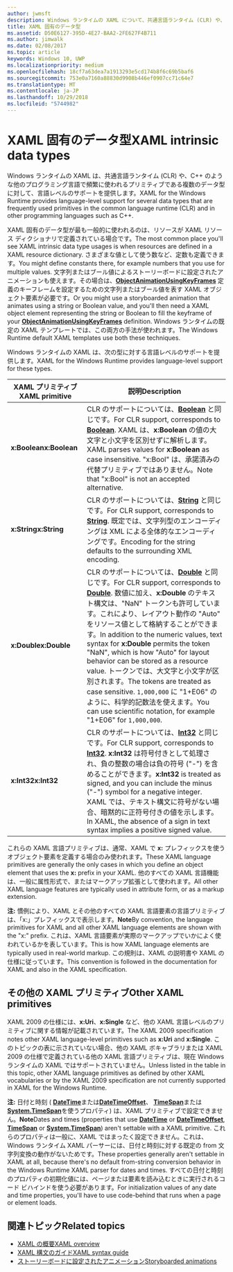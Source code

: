 ```yaml
---
author: jwmsft
description: Windows ランタイムの XAML について、共通言語ランタイム (CLR) や、C++ のような他のプログラミング言語での特定のデータ型に対する言語レベルのサポートの一覧を示します。
title: XAML 固有のデータ型
ms.assetid: D50E6127-395D-4E27-BAA2-2FE627F4B711
ms.author: jimwalk
ms.date: 02/08/2017
ms.topic: article
keywords: Windows 10, UWP
ms.localizationpriority: medium
ms.openlocfilehash: 18cf7a63dea7a1913293e5cd174b8f6c69b5baf6
ms.sourcegitcommit: 753e0a7160a88830d9908b446ef0907cc71c64e7
ms.translationtype: MT
ms.contentlocale: ja-JP
ms.lasthandoff: 10/29/2018
ms.locfileid: "5744982"
---
```

# <a name="xaml-intrinsic-data-types"></a><span data-ttu-id="2af2f-104">XAML 固有のデータ型</span><span class="sxs-lookup"><span data-stu-id="2af2f-104">XAML intrinsic data types</span></span>


<span data-ttu-id="2af2f-105">Windows ランタイムの XAML は、共通言語ランタイム (CLR) や、C++ のような他のプログラミング言語で頻繁に使われるプリミティブである複数のデータ型に対して、言語レベルのサポートを提供します。</span><span class="sxs-lookup"><span data-stu-id="2af2f-105">XAML for the Windows Runtime provides language-level support for several data types that are frequently used primitives in the common language runtime (CLR) and in other programming languages such as C++.</span></span>

<span data-ttu-id="2af2f-106">XAML 固有のデータ型が最も一般的に使われるのは、リソースが XAML リソース ディクショナリで定義されている場合です。</span><span class="sxs-lookup"><span data-stu-id="2af2f-106">The most common place you'll see XAML intrinsic data type usages is when resources are defined in a XAML resource dictionary.</span></span> <span data-ttu-id="2af2f-107">さまざまな値として使う数など、定数も定義できます。</span><span class="sxs-lookup"><span data-stu-id="2af2f-107">You might define constants there, for example numbers that you use for multiple values.</span></span> <span data-ttu-id="2af2f-108">文字列またはブール値によるストーリーボードに設定されたアニメーションも使えます。その場合は、[**ObjectAnimationUsingKeyFrames**](https://msdn.microsoft.com/library/windows/apps/br210320) 定義のキーフレームを設定するための文字列またはブール値を表す XAML オブジェクト要素が必要です。</span><span class="sxs-lookup"><span data-stu-id="2af2f-108">Or you might use a storyboarded animation that animates using a string or Boolean value, and you'll then need a XAML object element representing the string or Boolean to fill the keyframe of your [**ObjectAnimationUsingKeyFrames**](https://msdn.microsoft.com/library/windows/apps/br210320) definition.</span></span> <span data-ttu-id="2af2f-109">Windows ランタイムの既定の XAML テンプレートでは、この両方の手法が使われます。</span><span class="sxs-lookup"><span data-stu-id="2af2f-109">The Windows Runtime default XAML templates use both these techniques.</span></span>

<span data-ttu-id="2af2f-110">Windows ランタイムの XAML は、次の型に対する言語レベルのサポートを提供します。</span><span class="sxs-lookup"><span data-stu-id="2af2f-110">XAML for the Windows Runtime provides language-level support for these types.</span></span>

| <span data-ttu-id="2af2f-111">XAML プリミティブ</span><span class="sxs-lookup"><span data-stu-id="2af2f-111">XAML primitive</span></span> | <span data-ttu-id="2af2f-112">説明</span><span class="sxs-lookup"><span data-stu-id="2af2f-112">Description</span></span> |
|-------|-------------|
| **<span data-ttu-id="2af2f-113">x:Boolean</span><span class="sxs-lookup"><span data-stu-id="2af2f-113">x:Boolean</span></span>**  | <span data-ttu-id="2af2f-114">CLR のサポートについては、[**Boolean**](https://msdn.microsoft.com/library/windows/apps/xaml/system.boolean.aspx) と同じです。</span><span class="sxs-lookup"><span data-stu-id="2af2f-114">For CLR support, corresponds to [**Boolean**](https://msdn.microsoft.com/library/windows/apps/xaml/system.boolean.aspx).</span></span> <span data-ttu-id="2af2f-115">XAML は、**x:Boolean** の値の大文字と小文字を区別せずに解析します。</span><span class="sxs-lookup"><span data-stu-id="2af2f-115">XAML parses values for **x:Boolean** as case insensitive.</span></span> <span data-ttu-id="2af2f-116">"x:Bool" は、承諾済みの代替プリミティブではありません。</span><span class="sxs-lookup"><span data-stu-id="2af2f-116">Note that "x:Bool" is not an accepted alternative.</span></span> |
| **<span data-ttu-id="2af2f-117">x:String</span><span class="sxs-lookup"><span data-stu-id="2af2f-117">x:String</span></span>**   | <span data-ttu-id="2af2f-118">CLR のサポートについては、[**String**](https://msdn.microsoft.com/library/windows/apps/xaml/system.string.aspx) と同じです。</span><span class="sxs-lookup"><span data-stu-id="2af2f-118">For CLR support, corresponds to [**String**](https://msdn.microsoft.com/library/windows/apps/xaml/system.string.aspx).</span></span> <span data-ttu-id="2af2f-119">既定では、文字列型のエンコーディングは XML による全体的なエンコーディングです。</span><span class="sxs-lookup"><span data-stu-id="2af2f-119">Encoding for the string defaults to the surrounding XML encoding.</span></span> |
| **<span data-ttu-id="2af2f-120">x:Double</span><span class="sxs-lookup"><span data-stu-id="2af2f-120">x:Double</span></span>**   | <span data-ttu-id="2af2f-121">CLR のサポートについては、[**Double**](https://msdn.microsoft.com/library/windows/apps/xaml/system.double.aspx) と同じです。</span><span class="sxs-lookup"><span data-stu-id="2af2f-121">For CLR support, corresponds to [**Double**](https://msdn.microsoft.com/library/windows/apps/xaml/system.double.aspx).</span></span> <span data-ttu-id="2af2f-122">数値に加え、**x:Double** のテキスト構文は、"NaN" トークンも許可しています。これにより、レイアウト動作の "Auto" をリソース値として格納することができます。</span><span class="sxs-lookup"><span data-stu-id="2af2f-122">In addition to the numeric values, text syntax for **x:Double** permits the token "NaN", which is how "Auto" for layout behavior can be stored as a resource value.</span></span> <span data-ttu-id="2af2f-123">トークンでは、大文字と小文字が区別されます。</span><span class="sxs-lookup"><span data-stu-id="2af2f-123">The tokens are treated as case sensitive.</span></span> <span data-ttu-id="2af2f-124">`1,000,000` に "1+E06" のように、科学的記数法を使えます。</span><span class="sxs-lookup"><span data-stu-id="2af2f-124">You can use scientific notation, for example "1+E06" for `1,000,000`.</span></span> |
| **<span data-ttu-id="2af2f-125">x:Int32</span><span class="sxs-lookup"><span data-stu-id="2af2f-125">x:Int32</span></span>**    | <span data-ttu-id="2af2f-126">CLR のサポートについては、[**Int32**](https://msdn.microsoft.com/library/windows/apps/xaml/system.int32.aspx) と同じです。</span><span class="sxs-lookup"><span data-stu-id="2af2f-126">For CLR support, corresponds to [**Int32**](https://msdn.microsoft.com/library/windows/apps/xaml/system.int32.aspx).</span></span> <span data-ttu-id="2af2f-127">**x:Int32** は符号付きとして処理され、負の整数の場合は負の符号 ("-") を含めることができます。</span><span class="sxs-lookup"><span data-stu-id="2af2f-127">**x:Int32** is treated as signed, and you can include the minus ("-") symbol for a negative integer.</span></span> <span data-ttu-id="2af2f-128">XAML では、テキスト構文に符号がない場合、暗黙的に正符号付きの値を示します。</span><span class="sxs-lookup"><span data-stu-id="2af2f-128">In XAML, the absence of a sign in text syntax implies a positive signed value.</span></span> |

<span data-ttu-id="2af2f-129">これらの XAML 言語プリミティブは、通常、XAML で **x:** プレフィックスを使うオブジェクト要素を定義する場合のみ使われます。</span><span class="sxs-lookup"><span data-stu-id="2af2f-129">These XAML language primitives are generally the only cases in which you define an object element that uses the **x:** prefix in your XAML.</span></span> <span data-ttu-id="2af2f-130">他のすべての XAML 言語機能は、一般に属性形式で、またはマークアップ拡張として使われます。</span><span class="sxs-lookup"><span data-stu-id="2af2f-130">All other XAML language features are typically used in attribute form, or as a markup extension.</span></span>

<span data-ttu-id="2af2f-131">**注:** 慣例により、XAML とその他のすべての XAML 言語要素の言語プリミティブは、「x:」プレフィックスで表示します。</span><span class="sxs-lookup"><span data-stu-id="2af2f-131">**Note**By convention, the language primitives for XAML and all other XAML language elements are shown with the "x:" prefix.</span></span> <span data-ttu-id="2af2f-132">これは、XAML 言語要素が実際のマークアップでいかによく使われているかを表しています。</span><span class="sxs-lookup"><span data-stu-id="2af2f-132">This is how XAML language elements are typically used in real-world markup.</span></span> <span data-ttu-id="2af2f-133">この規則は、XAML の説明書や XAML の仕様に従っています。</span><span class="sxs-lookup"><span data-stu-id="2af2f-133">This convention is followed in the documentation for XAML and also in the XAML specification.</span></span>

## <a name="other-xaml-primitives"></a><span data-ttu-id="2af2f-134">その他の XAML プリミティブ</span><span class="sxs-lookup"><span data-stu-id="2af2f-134">Other XAML primitives</span></span>

<span data-ttu-id="2af2f-135">XAML 2009 の仕様には、**x:Uri**、**x:Single** など、他の XAML 言語レベルのプリミティブに関する情報が記載されています。</span><span class="sxs-lookup"><span data-stu-id="2af2f-135">The XAML 2009 specification notes other XAML language-level primitives such as **x:Uri** and **x:Single**.</span></span> <span data-ttu-id="2af2f-136">このトピックの表に示されていない場合、他の XAML ボキャブラリまたは XAML 2009 の仕様で定義されている他の XAML 言語プリミティブは、現在 Windows ランタイムの XAML ではサポートされていません。</span><span class="sxs-lookup"><span data-stu-id="2af2f-136">Unless listed in the table in this topic, other XAML language primitives as defined by other XAML vocabularies or by the XAML 2009 specification are not currently supported in XAML for the Windows Runtime.</span></span>

<span data-ttu-id="2af2f-137">**注:** 日付と時刻 ( [**DateTime**](https://msdn.microsoft.com/library/windows/apps/br206576)または[**DateTimeOffset**](https://msdn.microsoft.com/library/windows/apps/xaml/system.datetimeoffset.aspx)、 [**TimeSpan**](https://msdn.microsoft.com/library/windows/apps/br225996)または[**System.TimeSpan**](https://msdn.microsoft.com/library/windows/apps/xaml/system.timespan.aspx)を使うプロパティ) は、XAML プリミティブで設定できません。</span><span class="sxs-lookup"><span data-stu-id="2af2f-137">**Note**Dates and times (properties that use [**DateTime**](https://msdn.microsoft.com/library/windows/apps/br206576) or [**DateTimeOffset**](https://msdn.microsoft.com/library/windows/apps/xaml/system.datetimeoffset.aspx), [**TimeSpan**](https://msdn.microsoft.com/library/windows/apps/br225996) or [**System.TimeSpan**](https://msdn.microsoft.com/library/windows/apps/xaml/system.timespan.aspx)) aren't settable with a XAML primitive.</span></span> <span data-ttu-id="2af2f-138">これらのプロパティは一般に、XAML ではまったく設定できません。これは、Windows ランタイム XAML パーサーには、日付と時刻に対する既定の from 文字列変換の動作がないためです。</span><span class="sxs-lookup"><span data-stu-id="2af2f-138">These properties generally aren't settable in XAML at all, because there's no default from-string conversion behavior in the Windows Runtime XAML parser for dates and times.</span></span> <span data-ttu-id="2af2f-139">すべての日付と時刻のプロパティの初期化値には、ページまたは要素を読み込むときに実行されるコード ビハインドを使う必要があります。</span><span class="sxs-lookup"><span data-stu-id="2af2f-139">For initialization values of any date and time properties, you'll have to use code-behind that runs when a page or element loads.</span></span>

## <a name="related-topics"></a><span data-ttu-id="2af2f-140">関連トピック</span><span class="sxs-lookup"><span data-stu-id="2af2f-140">Related topics</span></span>

* [<span data-ttu-id="2af2f-141">XAML の概要</span><span class="sxs-lookup"><span data-stu-id="2af2f-141">XAML overview</span></span>](xaml-overview.md)
* [<span data-ttu-id="2af2f-142">XAML 構文のガイド</span><span class="sxs-lookup"><span data-stu-id="2af2f-142">XAML syntax guide</span></span>](xaml-syntax-guide.md)
* [<span data-ttu-id="2af2f-143">ストーリーボードに設定されたアニメーション</span><span class="sxs-lookup"><span data-stu-id="2af2f-143">Storyboarded animations</span></span>](https://msdn.microsoft.com/library/windows/apps/mt187354)
 

